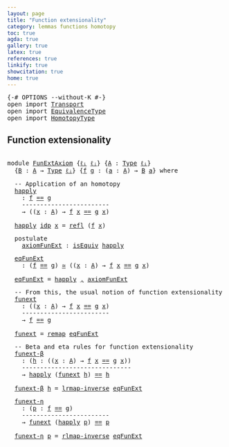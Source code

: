 ```yaml
---
layout: page
title: "Function extensionality"
category: lemmas functions homotopy
toc: true
agda: true
gallery: true
latex: true
references: true
linkify: true
showcitation: true
home: true
---
```


<div class="hide" >
<pre class="Agda">
<a id="233" class="Symbol">{-#</a> <a id="237" class="Keyword">OPTIONS</a> <a id="245" class="Pragma">--without-K</a> <a id="257" class="Symbol">#-}</a>
<a id="261" class="Keyword">open</a> <a id="266" class="Keyword">import</a> <a id="273" href="Transport.html" class="Module">Transport</a>
<a id="283" class="Keyword">open</a> <a id="288" class="Keyword">import</a> <a id="295" href="EquivalenceType.html" class="Module">EquivalenceType</a>
<a id="311" class="Keyword">open</a> <a id="316" class="Keyword">import</a> <a id="323" href="HomotopyType.html" class="Module">HomotopyType</a>
</pre>
</div>

## Function extensionality

<pre class="Agda">

<a id="397" class="Keyword">module</a> <a id="404" href="FunExtAxiom.html" class="Module">FunExtAxiom</a> <a id="416" class="Symbol">{</a><a id="417" href="FunExtAxiom.html#417" class="Bound">ℓᵢ</a> <a id="420" href="FunExtAxiom.html#420" class="Bound">ℓⱼ</a><a id="422" class="Symbol">}</a> <a id="424" class="Symbol">{</a><a id="425" href="FunExtAxiom.html#425" class="Bound">A</a> <a id="427" class="Symbol">:</a> <a id="429" href="Intro.html#1442" class="Function">Type</a> <a id="434" href="FunExtAxiom.html#417" class="Bound">ℓᵢ</a><a id="436" class="Symbol">}</a>
  <a id="440" class="Symbol">{</a><a id="441" href="FunExtAxiom.html#441" class="Bound">B</a> <a id="443" class="Symbol">:</a> <a id="445" href="FunExtAxiom.html#425" class="Bound">A</a> <a id="447" class="Symbol">→</a> <a id="449" href="Intro.html#1442" class="Function">Type</a> <a id="454" href="FunExtAxiom.html#420" class="Bound">ℓⱼ</a><a id="456" class="Symbol">}</a> <a id="458" class="Symbol">{</a><a id="459" href="FunExtAxiom.html#459" class="Bound">f</a> <a id="461" href="FunExtAxiom.html#461" class="Bound">g</a> <a id="463" class="Symbol">:</a> <a id="465" class="Symbol">(</a><a id="466" href="FunExtAxiom.html#466" class="Bound">a</a> <a id="468" class="Symbol">:</a> <a id="470" href="FunExtAxiom.html#425" class="Bound">A</a><a id="471" class="Symbol">)</a> <a id="473" class="Symbol">→</a> <a id="475" href="FunExtAxiom.html#441" class="Bound">B</a> <a id="477" href="FunExtAxiom.html#466" class="Bound">a</a><a id="478" class="Symbol">}</a> <a id="480" class="Keyword">where</a>
</pre>

<pre class="Agda">
  <a id="513" class="Comment">-- Application of an homotopy</a>
  <a id="happly"></a><a id="545" href="FunExtAxiom.html#545" class="Function">happly</a>
    <a id="556" class="Symbol">:</a> <a id="558" href="FunExtAxiom.html#459" class="Bound">f</a> <a id="560" href="EqualityType.html#931" class="Datatype Operator">==</a> <a id="563" href="FunExtAxiom.html#461" class="Bound">g</a>
    <a id="569" class="Comment">------------------------</a>
    <a id="598" class="Symbol">→</a> <a id="600" class="Symbol">((</a><a id="602" href="FunExtAxiom.html#602" class="Bound">x</a> <a id="604" class="Symbol">:</a> <a id="606" href="FunExtAxiom.html#425" class="Bound">A</a><a id="607" class="Symbol">)</a> <a id="609" class="Symbol">→</a> <a id="611" href="FunExtAxiom.html#459" class="Bound">f</a> <a id="613" href="FunExtAxiom.html#602" class="Bound">x</a> <a id="615" href="EqualityType.html#931" class="Datatype Operator">==</a> <a id="618" href="FunExtAxiom.html#461" class="Bound">g</a> <a id="620" href="FunExtAxiom.html#602" class="Bound">x</a><a id="621" class="Symbol">)</a>

  <a id="626" href="FunExtAxiom.html#545" class="Function">happly</a> <a id="633" href="EqualityType.html#985" class="InductiveConstructor">idp</a> <a id="637" href="FunExtAxiom.html#637" class="Bound">x</a> <a id="639" class="Symbol">=</a> <a id="641" href="EqualityType.html#1111" class="Function">refl</a> <a id="646" class="Symbol">(</a><a id="647" href="FunExtAxiom.html#459" class="Bound">f</a> <a id="649" href="FunExtAxiom.html#637" class="Bound">x</a><a id="650" class="Symbol">)</a>
</pre>

<pre class="Agda">
  <a id="679" class="Keyword">postulate</a>
    <a id="axiomFunExt"></a><a id="693" href="FunExtAxiom.html#693" class="Postulate">axiomFunExt</a> <a id="705" class="Symbol">:</a> <a id="707" href="EquivalenceType.html#622" class="Function">isEquiv</a> <a id="715" href="FunExtAxiom.html#545" class="Function">happly</a>
</pre>

<pre class="Agda">
  <a id="eqFunExt"></a><a id="749" href="FunExtAxiom.html#749" class="Function">eqFunExt</a>
    <a id="762" class="Symbol">:</a> <a id="764" class="Symbol">(</a><a id="765" href="FunExtAxiom.html#459" class="Bound">f</a> <a id="767" href="EqualityType.html#931" class="Datatype Operator">==</a> <a id="770" href="FunExtAxiom.html#461" class="Bound">g</a><a id="771" class="Symbol">)</a> <a id="773" href="EquivalenceType.html#778" class="Function Operator">≃</a> <a id="775" class="Symbol">((</a><a id="777" href="FunExtAxiom.html#777" class="Bound">x</a> <a id="779" class="Symbol">:</a> <a id="781" href="FunExtAxiom.html#425" class="Bound">A</a><a id="782" class="Symbol">)</a> <a id="784" class="Symbol">→</a> <a id="786" href="FunExtAxiom.html#459" class="Bound">f</a> <a id="788" href="FunExtAxiom.html#777" class="Bound">x</a> <a id="790" href="EqualityType.html#931" class="Datatype Operator">==</a> <a id="793" href="FunExtAxiom.html#461" class="Bound">g</a> <a id="795" href="FunExtAxiom.html#777" class="Bound">x</a><a id="796" class="Symbol">)</a>

  <a id="801" href="FunExtAxiom.html#749" class="Function">eqFunExt</a> <a id="810" class="Symbol">=</a> <a id="812" href="FunExtAxiom.html#545" class="Function">happly</a> <a id="819" href="BasicTypes.html#1479" class="InductiveConstructor Operator">,</a> <a id="821" href="FunExtAxiom.html#693" class="Postulate">axiomFunExt</a>
</pre>

<pre class="Agda">
  <a id="860" class="Comment">-- From this, the usual notion of function extensionality follows.</a>
  <a id="funext"></a><a id="929" href="FunExtAxiom.html#929" class="Function">funext</a>
    <a id="940" class="Symbol">:</a> <a id="942" class="Symbol">((</a><a id="944" href="FunExtAxiom.html#944" class="Bound">x</a> <a id="946" class="Symbol">:</a> <a id="948" href="FunExtAxiom.html#425" class="Bound">A</a><a id="949" class="Symbol">)</a> <a id="951" class="Symbol">→</a> <a id="953" href="FunExtAxiom.html#459" class="Bound">f</a> <a id="955" href="FunExtAxiom.html#944" class="Bound">x</a> <a id="957" href="EqualityType.html#931" class="Datatype Operator">==</a> <a id="960" href="FunExtAxiom.html#461" class="Bound">g</a> <a id="962" href="FunExtAxiom.html#944" class="Bound">x</a><a id="963" class="Symbol">)</a>
    <a id="969" class="Comment">------------------------</a>
    <a id="998" class="Symbol">→</a> <a id="1000" href="FunExtAxiom.html#459" class="Bound">f</a> <a id="1002" href="EqualityType.html#931" class="Datatype Operator">==</a> <a id="1005" href="FunExtAxiom.html#461" class="Bound">g</a>

  <a id="1010" href="FunExtAxiom.html#929" class="Function">funext</a> <a id="1017" class="Symbol">=</a> <a id="1019" href="EquivalenceType.html#1147" class="Function">remap</a> <a id="1025" href="FunExtAxiom.html#749" class="Function">eqFunExt</a>
</pre>

<pre class="Agda">
  <a id="1061" class="Comment">-- Beta and eta rules for function extensionality</a>
  <a id="funext-β"></a><a id="1113" href="FunExtAxiom.html#1113" class="Function">funext-β</a>
    <a id="1126" class="Symbol">:</a> <a id="1128" class="Symbol">(</a><a id="1129" href="FunExtAxiom.html#1129" class="Bound">h</a> <a id="1131" class="Symbol">:</a> <a id="1133" class="Symbol">((</a><a id="1135" href="FunExtAxiom.html#1135" class="Bound">x</a> <a id="1137" class="Symbol">:</a> <a id="1139" href="FunExtAxiom.html#425" class="Bound">A</a><a id="1140" class="Symbol">)</a> <a id="1142" class="Symbol">→</a> <a id="1144" href="FunExtAxiom.html#459" class="Bound">f</a> <a id="1146" href="FunExtAxiom.html#1135" class="Bound">x</a> <a id="1148" href="EqualityType.html#931" class="Datatype Operator">==</a> <a id="1151" href="FunExtAxiom.html#461" class="Bound">g</a> <a id="1153" href="FunExtAxiom.html#1135" class="Bound">x</a><a id="1154" class="Symbol">))</a>
    <a id="1161" class="Comment">------------------------------</a>
    <a id="1196" class="Symbol">→</a> <a id="1198" href="FunExtAxiom.html#545" class="Function">happly</a> <a id="1205" class="Symbol">(</a><a id="1206" href="FunExtAxiom.html#929" class="Function">funext</a> <a id="1213" href="FunExtAxiom.html#1129" class="Bound">h</a><a id="1214" class="Symbol">)</a> <a id="1216" href="EqualityType.html#931" class="Datatype Operator">==</a> <a id="1219" href="FunExtAxiom.html#1129" class="Bound">h</a>

  <a id="1224" href="FunExtAxiom.html#1113" class="Function">funext-β</a> <a id="1233" href="FunExtAxiom.html#1233" class="Bound">h</a> <a id="1235" class="Symbol">=</a> <a id="1237" href="EquivalenceType.html#1382" class="Function">lrmap-inverse</a> <a id="1251" href="FunExtAxiom.html#749" class="Function">eqFunExt</a>
</pre>

<pre class="Agda">
  <a id="funext-η"></a><a id="1287" href="FunExtAxiom.html#1287" class="Function">funext-η</a>
    <a id="1300" class="Symbol">:</a> <a id="1302" class="Symbol">(</a><a id="1303" href="FunExtAxiom.html#1303" class="Bound">p</a> <a id="1305" class="Symbol">:</a> <a id="1307" href="FunExtAxiom.html#459" class="Bound">f</a> <a id="1309" href="EqualityType.html#931" class="Datatype Operator">==</a> <a id="1312" href="FunExtAxiom.html#461" class="Bound">g</a><a id="1313" class="Symbol">)</a>
    <a id="1319" class="Comment">------------------------</a>
    <a id="1348" class="Symbol">→</a> <a id="1350" href="FunExtAxiom.html#929" class="Function">funext</a> <a id="1357" class="Symbol">(</a><a id="1358" href="FunExtAxiom.html#545" class="Function">happly</a> <a id="1365" href="FunExtAxiom.html#1303" class="Bound">p</a><a id="1366" class="Symbol">)</a> <a id="1368" href="EqualityType.html#931" class="Datatype Operator">==</a> <a id="1371" href="FunExtAxiom.html#1303" class="Bound">p</a>

  <a id="1376" href="FunExtAxiom.html#1287" class="Function">funext-η</a> <a id="1385" href="FunExtAxiom.html#1385" class="Bound">p</a> <a id="1387" class="Symbol">=</a> <a id="1389" href="EquivalenceType.html#1609" class="Function">rlmap-inverse</a> <a id="1403" href="FunExtAxiom.html#749" class="Function">eqFunExt</a>
</pre>
